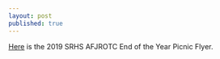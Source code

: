 ```yaml
---
layout: post
published: true
---
```

[Here](https://drive.google.com/file/d/1p96JWP52FeVNZYEFF8I1PPj68RdhEcZ5/view?usp=sharing) is the 2019 SRHS AFJROTC End of the Year Picnic Flyer.
